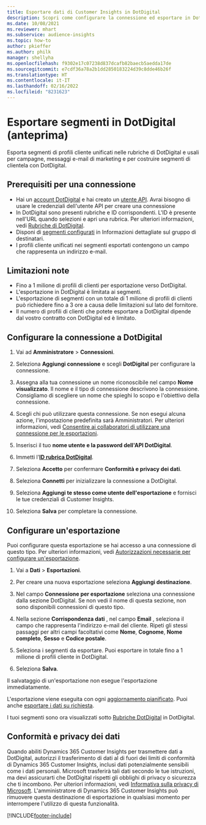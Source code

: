 ```yaml
---
title: Esportare dati di Customer Insights in DotDigital
description: Scopri come configurare la connessione ed esportare in DotDigital.
ms.date: 10/08/2021
ms.reviewer: mhart
ms.subservice: audience-insights
ms.topic: how-to
author: pkieffer
ms.author: philk
manager: shellyha
ms.openlocfilehash: f9302e17c07238d837dcafb82baecb5aedda17de
ms.sourcegitcommit: e7cdf36a78a2b1dd2850183224d39c8dde46b26f
ms.translationtype: HT
ms.contentlocale: it-IT
ms.lasthandoff: 02/16/2022
ms.locfileid: "8231623"
---
```

# <a name="export-segments-to-dotdigital-preview"></a>Esportare segmenti in DotDigital (anteprima)

Esporta segmenti di profili cliente unificati nelle rubriche di DotDigital e usali per campagne, messaggi e-mail di marketing e per costruire segmenti di clientela con DotDigital. 

## <a name="prerequisites-for-a-connection"></a>Prerequisiti per una connessione

-   Hai un [account DotDigital](https://dotdigital.com/) e hai creato un [utente API](https://support.dotdigital.com/hc/articles/115001718730-How-do-I-create-an-API-user). Avrai bisogno di usare le credenziali dell'utente API per creare una connessione
-   In DotDigital sono presenti rubriche e ID corrispondenti. L'ID è presente nell'URL quando selezioni e apri una rubrica. Per ulteriori informazioni, vedi [Rubriche di DotDigital](https://support.dotdigital.com/hc/articles/212211968-Creating-an-address-book).
-   Disponi di [segmenti configurati](segments.md) in Informazioni dettagliate sul gruppo di destinatari.
-   I profili cliente unificati nei segmenti esportati contengono un campo che rappresenta un indirizzo e-mail.

## <a name="known-limitations"></a>Limitazioni note

- Fino a 1 milione di profili di clienti per esportazione verso DotDigital.
- L'esportazione in DotDigital è limitata ai segmenti.
- L'esportazione di segmenti con un totale di 1 milione di profili di clienti può richiedere fino a 3 ore a causa delle limitazioni sul lato del fornitore. 
- Il numero di profili di clienti che potete esportare a DotDigital dipende dal vostro contratto con DotDigital ed è limitato.

## <a name="set-up-connection-to-dotdigital"></a>Configurare la connessione a DotDigital

1. Vai ad **Amministratore** > **Connessioni**.

1. Seleziona **Aggiungi connessione** e scegli **DotDigital** per configurare la connessione.

1. Assegna alla tua connessione un nome riconoscibile nel campo **Nome visualizzato**. Il nome e il tipo di connessione descrivono la connessione. Consigliamo di scegliere un nome che spieghi lo scopo e l'obiettivo della connessione.

1. Scegli chi può utilizzare questa connessione. Se non esegui alcuna azione, l'impostazione predefinita sarà Amministratori. Per ulteriori informazioni, vedi [Consentire ai collaboratori di utilizzare una connessione per le esportazioni](connections.md#allow-contributors-to-use-a-connection-for-exports).

1. Inserisci il tuo **nome utente e la password dell'API DotDigital**. 

1. Immetti l'**[ID rubrica DotDigital](https://support.dotdigital.com/hc/articles/212211968-Creating-an-address-book)**.

1. Seleziona **Accetto** per confermare **Conformità e privacy dei dati**.

1. Seleziona **Connetti** per inizializzare la connessione a DotDigital.

1. Seleziona **Aggiungi te stesso come utente dell'esportazione** e fornisci le tue credenziali di Customer Insights.

1. Seleziona **Salva** per completare la connessione. 

## <a name="configure-an-export"></a>Configurare un'esportazione

Puoi configurare questa esportazione se hai accesso a una connessione di questo tipo. Per ulteriori informazioni, vedi [Autorizzazioni necessarie per configurare un'esportazione](export-destinations.md#set-up-a-new-export).

1. Vai a **Dati** > **Esportazioni**.

1. Per creare una nuova esportazione seleziona **Aggiungi destinazione**.

1. Nel campo **Connessione per esportazione** seleziona una connessione dalla sezione DotDigital. Se non vedi il nome di questa sezione, non sono disponibili connessioni di questo tipo.


1. Nella sezione **Corrispondenza dati** , nel campo **Email** , seleziona il campo che rappresenta l'indirizzo e-mail del cliente. Ripeti gli stessi passaggi per altri campi facoltativi come **Nome**, **Cognome**, **Nome completo**, **Sesso** e **Codice postale**.

1. Seleziona i segmenti da esportare. Puoi esportare in totale fino a 1 milione di profili cliente in DotDigital.

1. Seleziona **Salva**.

Il salvataggio di un'esportazione non esegue l'esportazione immediatamente.

L'esportazione viene eseguita con ogni [aggiornamento pianificato](system.md#schedule-tab). Puoi anche [esportare i dati su richiesta](export-destinations.md#run-exports-on-demand). 
 
I tuoi segmenti sono ora visualizzati sotto [Rubriche DotDigital](https://support.dotdigital.com/hc/articles/212211968-Creating-an-address-book) in DotDigital.


## <a name="data-privacy-and-compliance"></a>Conformità e privacy dei dati

Quando abiliti Dynamics 365 Customer Insights per trasmettere dati a DotDigital, autorizzi il trasferimento di dati al di fuori dei limiti di conformità di Dynamics 365 Customer Insights, inclusi dati potenzialmente sensibili come i dati personali. Microsoft trasferirà tali dati secondo le tue istruzioni, ma devi assicurarti che DotDigital rispetti gli obblighi di privacy o sicurezza che ti incombono. Per ulteriori informazioni, vedi [Informativa sulla privacy di Microsoft](https://go.microsoft.com/fwlink/?linkid=396732).
L'amministratore di Dynamics 365 Customer Insights può rimuovere questa destinazione di esportazione in qualsiasi momento per interrompere l'utilizzo di questa funzionalità.


[!INCLUDE[footer-include](../includes/footer-banner.md)]
